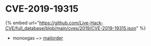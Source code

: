 # CVE-2019-19315
{% embed url="https://github.com/Live-Hack-CVE/full_database/blob/main/cves/2019/CVE-2019-19315.json" %}

* monoxgas ~> [mailorder](https://www.alice-snow.ru/2019/database/cve-2019-19315/mailorder-monoxgas)